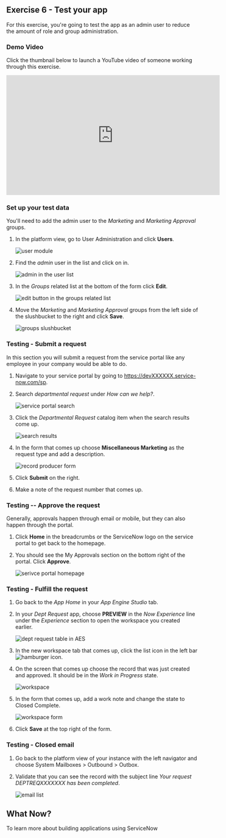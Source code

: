 ## Exercise 6 - Test your app

For this exercise, you're going to test the app as an admin user to reduce the amount of role and group administration.

### Demo Video

Click the thumbnail below to launch a YouTube video of someone working through this exercise. 

<!--[![Overall app build video](https://img.youtube.com/vi/pWRwI_EO5hM/0.jpg)](https://www.youtube.com/watch?v=pWRwI_EO5hM)-->

<iframe id="video" width="560" height="315" src="https://www.youtube.com/embed/pWRwI_EO5hM/" frameborder="0" allow="autoplay; encrypted-media" allowfullscreen=""></iframe>

### Set up your test data

You'll need to add the admin user to the _Marketing_ and _Marketing Approval_ groups.

1. In the platform view, go to User Administration and click **Users**.

    ![user module](images/2021-10-06-16-35-10.png)

1. Find the _admin_ user in the list and click on in.

    ![admin in the user list](images/2021-10-06-16-35-54.png)

1. In the _Groups_ related list at the bottom of the form click **Edit**.

    ![edit button in the groups related list](images/2021-10-06-16-36-41.png)

1. Move the _Marketing_ and _Marketing Approval_ groups from the left side of the slushbucket to the right and click **Save**.

    ![groups slushbucket](images/2021-10-06-16-37-11.png)

### Testing - Submit a request

In this section you will submit a request from the service portal like any employee in your company would be able to do.

1. Navigate to your service portal by going to https://devXXXXXX.service-now.com/sp.

1. Search _departmental request_ under _How can we help?_.

    ![service portal search](images/2021-10-06-16-38-55.png)

1. Click the _Departmental Request_ catalog item when the search results come up.

    ![search results](images/2021-10-06-16-57-53.png)

1. In the form that comes up choose **Miscellaneous Marketing** as the request type and add a description.

    ![record producer form](images/2021-10-06-16-58-51.png)

1. Click **Submit** on the right.

1. Make a note of the request number that comes up.

### Testing -- Approve the request

Generally, approvals happen through email or mobile, but they can also happen through the portal.

1. Click **Home** in the breadcrumbs or the ServiceNow logo on the service portal to get back to the homepage. 

1. You should see the My Approvals section on the bottom right of the portal. Click **Approve**.

    ![serivce portal homepage](images/2021-10-06-17-02-20.png)

### Testing - Fulfill the request

1. Go back to the _App Home_ in your _App Engine Studio_ tab.

1. In your _Dept Request_ app, choose **PREVIEW** in the _Now Experience_ line under the _Experience_ section to open the workspace you created earlier.

    ![dept request table in AES](images/2021-10-06-17-06-26.png)

1. In the new workspace tab that comes up, click the list icon in the left bar ![hamburger icon](images/2021-10-06-17-06-59.png).

1. On the screen that comes up choose the record that was just created and approved. It should be in the _Work in Progress_ state.

    ![workspace](images/2021-10-06-17-07-54.png)

1. In the form that comes up, add a work note and change the state to Closed Complete.

    ![workspace form](images/2021-10-06-17-09-13.png)

1. Click **Save** at the top right of the form.

### Testing - Closed email

1. Go back to the platform view of your instance with the left navigator and choose System Mailboxes > Outbound > Outbox.

1. Validate that you can see the record with the subject line _Your request DEPTREQXXXXXXX has been completed_.

    ![email list](images/2021-10-06-17-14-36.png)

## What Now?

To learn more about building applications using ServiceNow
